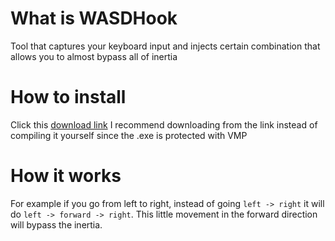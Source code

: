 # What is WASDHook
Tool that captures your keyboard input and injects certain combination that allows you to almost bypass all of inertia

# How to install
Click this [download link](https://github.com/xXTurnerLP/WASDHook/releases/download/bin/WASDHook.zip)
I recommend downloading from the link instead of compiling it yourself since the .exe is protected with VMP

# How it works
For example if you go from left to right, instead of going `left -> right` it will do `left -> forward -> right`. This little movement in the forward direction will bypass the inertia.